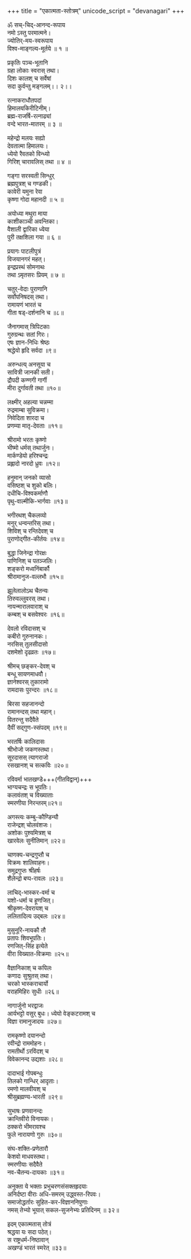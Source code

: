 +++
title = "एकात्मता-स्तोत्रम्"
unicode_script = "devanagari"
+++

ॐ सच्-चिद्-आनन्द-रूपाय  
नमो ऽस्तु परमात्मने।  
ज्योतिर्-मय-स्वरूपाय  
विश्व-माङ्गल्य-मूर्तये ॥ १ ॥

प्रकृतिः पञ्च-भूतानि  
ग्रहा लोकाः स्वरास् तथा।  
दिशः कालश् च सर्वेषां  
सदा कुर्वन्तु मङ्गलम्।। २।।

रत्नाकराधौतपदां  
हिमालयकिरीटिनीम्।  
ब्रह्म-राजर्षि-रत्नाढ्यां  
वन्दे भारत-मातरम् ॥ ३ ॥

महेन्द्रो मलयः सह्यो  
देवतात्मा हिमालयः।  
ध्येयो रैवतको विन्ध्यो  
गिरिश् चारावलिस् तथा ॥ ४ ॥

गङ्गा सरस्वती सिन्धुर्  
ब्रह्मपुत्रश् च गण्डकी।  
कावेरी यमुना रेवा  
कृष्णा गोदा महानदी ॥ ५ ॥

अयोध्या मथुरा माया  
काशीकाञ्ची अवन्तिका।  
वैशाली द्वारिका ध्येया  
पुरी तक्षशिला गया ॥ ६ ॥

प्रयागः पाटलीपुत्रं  
विजयानगरं महत्।  
इन्द्रप्रस्थं सोमनाथः  
तथा ऽमृतसरः प्रियम् ॥ ७ ॥

चतुर्-वेदाः पुराणानि  
सर्वोपनिषदस् तथा।  
रामायणं भारतं च  
गीता षड्-दर्शनानि च ॥८॥

जैनागमास् त्रिपिटकाः  
गुरुग्रन्थः सतां गिरः।  
एषः ज्ञान-निधिः श्रेष्ठः  
श्रद्धेयो हृदि सर्वदा ॥९॥

अरुन्धत्य् अनसूया च  
सावित्री जानकी सती।  
द्रौपदी कण्णगी गार्गी  
मीरा दुर्गावती तथा ॥१०॥

लक्ष्मीर् अहल्या चन्नम्मा  
रुद्रमाम्बा सुविक्रमा।  
निवेदिता शारदा च  
प्रणम्या मातृ-देवताः ॥११॥

श्रीरामो भरतः कृष्णो  
भीष्मो धर्मस् तथार्जुनः।  
मार्कण्डेयो हरिश्चन्द्रः  
प्रह्लादो नारदो ध्रुवः ॥१२॥

हनुमान्‌ जनको व्यासो  
वसिष्ठश् च शुको बलिः।  
दधीचि-विश्वकर्माणौ  
पृथु-वाल्मीकि-भार्गवाः ॥१३॥

भगीरथश् चैकलव्यो  
मनुर् धन्वन्तरिस् तथा।  
शिविश् च रन्तिदेवश् च  
पुराणोद्गीत-कीर्तयः ॥१४॥

बुद्धा जिनेन्द्रा गोरक्षः  
पाणिनिश् च पतञ्जलिः।  
शङ्करो मध्वनिंबार्कौ  
श्रीरामानुज-वल्लभौ ॥१५॥

झूलेलालोऽथ चैतन्यः  
तिरुवल्लुवरस् तथा।  
नायन्मारालवाराश् च  
कम्बश् च बसवेश्वरः ॥१६॥

देवलो रविदासश् च  
कबीरो गुरुनानकः।  
नरसिस् तुलसीदासो  
दशमेशो दृढव्रतः ॥१७॥

श्रीमच् छङ्कर-देवश् च  
बन्धू सायणमाधवौ।  
ज्ञानेश्वरस् तुकारामो  
रामदासः पुरन्दरः ॥१८॥

बिरसा सहजानन्दो  
रामानन्दस् तथा महान्‌।  
वितरन्तु सदैवैते  
दैवीं सद्गुण-स्संपदम्‌ ॥१९॥

भरतर्षिः कालिदासः  
श्रीभोजो जकणस्तथा।  
सूरदासस् त्यागराजो  
रसखानश् च सत्कविः ॥२०॥

रविवर्मा भातखण्डे+++(गीतविद्वान्)+++  
भाग्यचन्द्रः स भूपतिः।  
कलावंतश् च विख्याताः  
स्मरणीया निरन्तरम्‌॥२१॥

अगस्त्यः कम्बु-कौण्डिन्यौ  
राजेन्द्रश् चोलवंशजः।  
अशोकः पुश्यमित्रश् च  
खारवेलः सुनीतिमान्‌ ॥२२॥

चाणक्य-चन्द्रगुप्तौ च  
विक्रमः शालिवाहनः।  
समुद्रगुप्तः श्रीहर्षः  
शैलेन्द्रो बप्प-रावलः ॥२३॥

लाचिद्-भास्कर-वर्मा च  
यशो-धर्मा च हूणजित्‌।  
श्रीकृष्ण-देवरायश् च  
ललितादित्य उद्बलः ॥२४॥

मुसुनूरि-नायकौ तौ  
प्रतापः शिवभूपतिः।  
रणजित्-सिंह इत्येते  
वीरा विख्यात-विक्रमाः ॥२५॥

वैज्ञानिकाश् च कपिलः  
कणादः सुश्रुतस् तथा।  
चरको भास्कराचार्यो  
वराहमिहिरः सुधीः ॥२६॥

नागार्जुनो भरद्वाजः  
आर्यभट्टो वसुर् बुधः।
ध्येयो वेङ्कटरामश् च  
विज्ञा रामानुजादयः ॥२७॥

रामकृष्णो दयानन्दो  
रवीन्द्रो राममोहनः।  
रामतीर्थो ऽरविंदश् च  
विवेकानन्द उद्यशाः ॥२८॥

दादाभाई गोपबन्धुः  
तिलको गान्धिर् आदृताः।  
रमणो मालवीयश् च  
श्रीसुब्रह्मण्य-भारती ॥२९॥

सुभाषः प्रणवानन्दः  
क्रान्तिवीरो विनायकः।  
ठक्करो भीमरावश्च  
फुले नारायणो गुरुः ॥३०॥

संघ-शक्ति-प्रणेतारौ  
केशवो माधवस्तथा।  
स्मरणीयाः सदैवैते  
नव-चैतन्य-दायकाः ॥३१॥

अनुक्ता ये भक्ताः प्रभुचरणसंसक्तहृदयाः  
अनिर्दष्टा वीराः अधि-समरम् उद्ध्वस्त-रिपवः।  
समाजोद्धर्तारः सुहित-कर-विज्ञाननिपुणाः  
नमस् तेभ्यो भूयात् सकल-सुजनेभ्यः प्रतिदिनम्‌ ॥ ३२॥

इदम् एकात्मतास् तोत्रं  
श्रद्धया यः सदा पठेत्‌।  
स राष्ट्रधर्म-निष्ठावान्  
अखण्डं भारतं स्मरेत्‌ ॥३३॥
